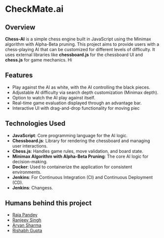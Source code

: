 # CheckMate.ai

## Overview
**Chess-AI** is a simple chess engine built in JavaScript using the Minimax algorithm with Alpha-Beta pruning. This project aims to provide users with a chess-playing AI that can be customized for different levels of difficulty. It uses external libraries like **chessboard.js** for the chessboard UI and **chess.js** for game mechanics. Hi

## Features
- Play against the AI as white, with the AI controlling the black pieces.
- Adjustable AI difficulty via search depth customization (Minimax depth).
- Option to watch the AI play against itself.
- Real-time game evaluation displayed through an advantage bar.
- Interactive UI with drag-and-drop functionality for moving piec

## Technologies Used
- **JavaScript**: Core programming language for the AI logic.
- **Chessboard.js**: Library for rendering the chessboard and managing user interactions.
- **Chess.js**: Handles game rules, move validation, and board state.
- **Minimax Algorithm with Alpha-Beta Pruning**: The core AI logic for decision-making.
- **Docker**: Used to containerize the application for consistent environments.
- **Jenkins**: For Continuous Integration (CI) and Continuous Deployment (CD).
- **Jenkins**: Changess.

## Humans behind this project
- [Raja Pandey](https://github.com/Rpandey010)
- [Ranjeev Singh](https://github.com/Ranjeev2)
- [Aryan Sharma](https://github.com/Zilean12)
- [Rishabh Gupta](https://github.com/Rishabh2333g)